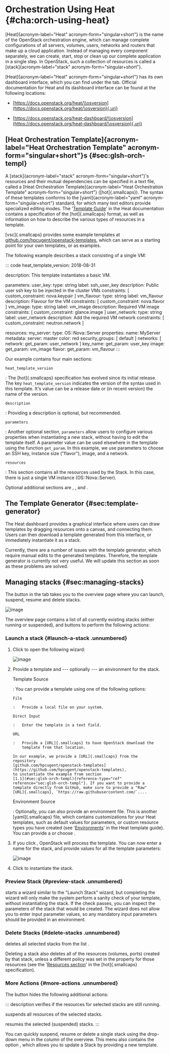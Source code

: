 # Orchestration Using Heat {#cha:orch-using-heat}

[Heat]{acronym-label="Heat" acronym-form="singular+short"} is the name
of the OpenStack orchestration engine, which can manage complete
configurations of all servers, volumes, users, networks and routers that
make up a cloud application. Instead of managing every component
separately, we can create, start, stop or clean up our complete
application in a single step. In OpenStack, such a collection of
resources is called a [stack]{acronym-label="stack"
acronym-form="singular+short"}.

[Heat]{acronym-label="Heat" acronym-form="singular+short"} has its own
dashboard interface, which you can find under the tab. Official
documentation for Heat and its dashboard interface can be found at the
following locations:

-   [https://docs.openstack.org/heat/\\osversion](https://docs.openstack.org/heat/\osversion){.uri}

-   [https://docs.openstack.org/heat-dashboard/\\osversion](https://docs.openstack.org/heat-dashboard/\osversion){.uri}

## [Heat Orchestration Template]{acronym-label="Heat Orchestration Template" acronym-form="singular+short"}s {#sec:glsh-orch-templ}

A [stack]{acronym-label="stack" acronym-form="singular+short"}'s
resources and their mutual dependencies can be specified in a text file,
called a
[Heat Orchestration Template]{acronym-label="Heat Orchestration Template"
acronym-form="singular+short"} ([hot]{.smallcaps}). The syntax of these
templates conforms to the [yaml]{acronym-label="yaml"
acronym-form="singular+short"} standard, for which many text editors
provide specialized editing modes. The '[Template
Guide](https://docs.openstack.org/heat/\osversion/template_guide)' in
the Heat documentation contains a specification of the [hot]{.smallcaps}
format, as well as information on how to describe the various types of
resources in a template.

[vsc]{.smallcaps} provides some example templates at
[github.com/hpcugent/openstack-templates](https://github.com/hpcugent/openstack-templates),
which can serve as a starting point for your own templates, or as
examples.

The following example describes a stack consisting of a single VM:

::: code
heat_template_version: 2018-08-31

description: This template instantiates a basic VM.

parameters: user_key: type: string label: ssh_user_key description:
Public user ssh key to be injected in the cluster VMs constraints: \[
custom_constraint: nova.keypair \] vm_flavour: type: string label:
vm_flavour description: Flavour for the VM constraints: \[
custom_constraint: nova.flavor \] vm_image: type: string label: vm_image
description: Required VM image constraints: \[ custom_constraint:
glance.image \] user_network: type: string label: user_network
description: Add the required VM network constraints: \[
custom_constraint: neutron.network \]

resources: my_server: type: OS::Nova::Server properties: name: MyServer
metadata: server: master color: red security_groups: \[ default \]
networks: \[ network: get_param: user_network \] key_name: get_param:
user_key image: get_param: vm_image flavor: get_param: vm_flavour
:::

Our example contains four main sections:

`heat_template_version`

:   The [hot]{.smallcaps} specification has evolved since its initial
    release. The key `heat_template_version` indicates the version of
    the syntax used in this template. It's value can be a release date
    or (in recent version) the name of the version.

`description`

:   Providing a description is optional, but recommended.

`parameters`

:   Another optional section, `parameters` allow users to configure
    various properties when instantiating a new stack, without having to
    edit the template itself. A parameter value can be used elsewhere in
    the template using the function `get_param`. In this example, we use
    parameters to choose an SSH key, instance size ("flavor"), image,
    and a network.

`resources`

:   This section contains all the resources used by the Stack. In this
    case, there is just a single VM instance (OS::Nova::Server).

Optional additional sections are , , and .

## The Template Generator {#sec:template-generator}

The Heat dashboard provides a graphical interface where users can draw
templates by dragging resources onto a canvas, and connecting them.
Users can then download a template generated from this interface, or
immediately instantiate it as a stack.

Currently, there are a number of issues with the template generator,
which require manual edits to the generated templates. Therefore, the
template generator is currently not very useful. We will update this
section as soon as these problems are solved.

## Managing stacks {#sec:managing-stacks}

The button in the tab takes you to the overview page where you can
launch, suspend, resume and delete stacks.


![image](img/stacks_overview.png)


The overview page contains a list of all currently existing stacks
(either running or suspended), and buttons to perform the following
actions:

### Launch a stack {#launch-a-stack .unnumbered}

1.  Click to open the following wizard:


    ![image](img/launch_stack_template.png)


2.  Provide a template and --- optionally --- an environment for the
    stack.

    Template Source

    :   You can provide a template using one of the following options:

        File

        :   Provide a local file on your system.

        Direct Input

        :   Enter the template in a text field.

        URL

        :   Provide a [URL]{.smallcaps} to have OpenStack download the
            template from that location.

        In our example, we provide a [URL]{.smallcaps} from the
        repository
        [github.com/hpcugent/openstack-templates](https://github.com/hpcugent/openstack-templates),
        to instantiate the example from section
        [1.1](#sec:glsh-orch-templ){reference-type="ref"
        reference="sec:glsh-orch-templ"}. If you want to provide a
        template directly from GitHub, make sure to provide a "Raw"
        [URL]{.smallcaps}, `https://raw.githubusercontent.com/`....

    Environment Source

    :   Optionally, you can also provide an environment file. This is
        another [yaml]{.smallcaps} file, which contains customizations
        for your Heat templates, such as default values for parameters,
        or custom resource types you have created (see
        '[Environments](https://docs.openstack.org/heat/\osversion/template_guide/environment.html)'
        in the Heat template guide). You can provide a or choose .

3.  If you click , OpenStack will process the template. You can now
    enter a name for the stack, and provide values for all the template
    parameters:


    ![image](img/launch_stack_parameters.png)


4.  Click to instantiate the stack.

### Preview Stack {#preview-stack .unnumbered}

starts a wizard similar to the "Launch Stack" wizard, but completing the
wizard will only make the system perform a sanity check of your
template, without instantiating the stack. If the check passes, you can
inspect the parameters of the stack that would be created. The wizard
does not allow you to enter input parameter values, so any mandatory
input parameters should be provided in an environment.

### Delete Stacks {#delete-stacks .unnumbered}

deletes all selected stacks from the list .

Deleting a stack also deletes all of the resources (volumes, ports)
created by that stack, unless a different policy was set in the property
for those resources (see the '[Resources
section](https://docs.openstack.org/heat/\osversion/template_guide/hot_spec.html#resources-section)'
in the [hot]{.smallcaps} specification).

### More Actions {#more-actions .unnumbered}

The button hides the following additional actions:

::: description
verifies if the resources for selected stacks are still running.

suspends all resources of the selected stacks.

resumes the selected (suspended) stacks.
:::

You can quickly suspend, resume or delete a single stack using the
drop-down menu in the column of the overview. This menu also contains
the option , which allows you to update a Stack by providing a new
template.
